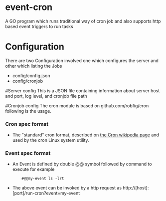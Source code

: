 # event-cron
A GO program which runs traditional way of cron job and also supports http based event triggers to run tasks

# Configuration
There are two Configuration involved one which configures the server and other which listing the Jobs
- config/config.json
- config/cronjob

#Server config
This is a JSON file containing information about server host and port, log level, and cronjob file path

#Cronjob config
The cron module is based on  github.com/robfig/cron  following is the usage.


### Cron spec format

- The "standard" cron format, described on [the Cron wikipedia page] and used by
  the cron Linux system utility.

[the Cron wikipedia page]: https://en.wikipedia.org/wiki/Cron

### Event spec format

- An Event is defined by double @@ symbol followed by command to execute for example

    ```
        #@@my-event ls -lrt
    ```
- The above event can be invoked by a http request as http://[host]:[port]/run-cron?event=my-event
